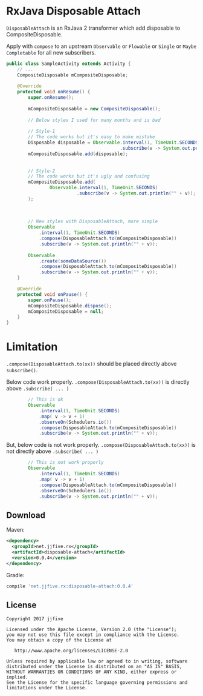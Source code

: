 RxJava Disposable Attach
======================

`DisposableAttach` is an RxJava 2 transformer which add disposable to CompositeDisposable.



Apply with `compose` to an upstream `Observable` or `Flowable` or `Single` or `Maybe` `Completable` for
all new subscribers.

```java
public class SampleActivity extends Activity {
    // ...
    CompositeDisposable mCompositeDisposable;
    
    @Override
    protected void onResume() {
        super.onResume();
        
        mCompositeDisposable = new CompositeDisposable();
        
        // Below styles I used for many months and is bad
        
        // Style-1
        // The code works but it's easy to make mistake
        Disposable disposable = Observable.interval(1, TimeUnit.SECONDS)
                                          .subscribe(v -> System.out.println("" + v));
        mCompositeDisposable.add(disposable);
        
        
        // Style-2
        // The code works but it's ugly and confusing
        mCompositeDisposable.add(
                Observable.interval(1, TimeUnit.SECONDS)
                          .subscribe(v -> System.out.println("" + v));
        );
        
        
        
        // New styles with DisposableAttach, more simple
        Observable
            .interval(1, TimeUnit.SECONDS)
            .compose(DisposableAttach.to(mCompositeDisposable))
            .subscribe(v -> System.out.println("" + v));
            
        Observable
            .create(someDataSource())
            .compose(DisposableAttach.to(mCompositeDisposable))
            .subscribe(v -> System.out.println("" + v));
    }

    @Override
    protected void onPause() {
        super.onPause();
        mCompositeDisposable.dispose();
        mCompositeDisposable = null;
    }
}
```

Limitation
======================

`.compose(DisposableAttach.to(xx))`  should be placed directly above `subscribe()`.

Below code work properly.  `.compose(DisposableAttach.to(xx))` is directly above `.subscribe( ... )` 
```java
        // This is ok
        Observable
            .interval(1, TimeUnit.SECONDS)
            .map( v -> v + 1)
            .observeOn(Schedulers.io())
            .compose(DisposableAttach.to(mCompositeDisposable))
            .subscribe(v -> System.out.println("" + v));
```

But, below code is not work properly.  `.compose(DisposableAttach.to(xx))` is not directly above `.subscribe( ... )`
```java
        // This is not work properly
        Observable
            .interval(1, TimeUnit.SECONDS)
            .map( v -> v + 1)
            .compose(DisposableAttach.to(mCompositeDisposable))
            .observeOn(Schedulers.io())            
            .subscribe(v -> System.out.println("" + v));


```


Download
--------

Maven:
```xml
<dependency>
  <groupId>net.jjfive.rx</groupId>
  <artifactId>disposable-attach</artifactId>
  <version>0.0.4</version>
</dependency>
```
Gradle:
```groovy
compile 'net.jjfive.rx:disposable-attach:0.0.4'
```




License
-------

    Copyright 2017 jjfive

    Licensed under the Apache License, Version 2.0 (the "License");
    you may not use this file except in compliance with the License.
    You may obtain a copy of the License at

       http://www.apache.org/licenses/LICENSE-2.0

    Unless required by applicable law or agreed to in writing, software
    distributed under the License is distributed on an "AS IS" BASIS,
    WITHOUT WARRANTIES OR CONDITIONS OF ANY KIND, either express or implied.
    See the License for the specific language governing permissions and
    limitations under the License.



